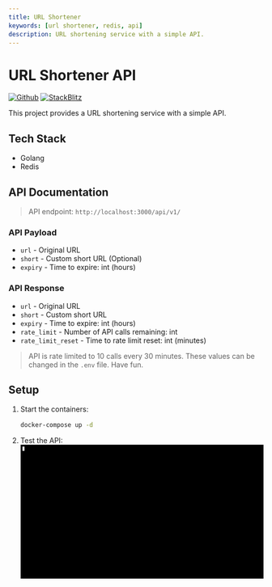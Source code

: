 ```yaml
---
title: URL Shortener
keywords: [url shortener, redis, api]
description: URL shortening service with a simple API.
---
```


# URL Shortener API

[![Github](https://img.shields.io/static/v1?label=&message=Github&color=2ea44f&style=for-the-badge&logo=github)](https://github.com/gofiber/recipes/tree/master/url-shortener-api) [![StackBlitz](https://img.shields.io/static/v1?label=&message=StackBlitz&color=2ea44f&style=for-the-badge&logo=StackBlitz)](https://stackblitz.com/github/gofiber/recipes/tree/master/url-shortener-api)

This project provides a URL shortening service with a simple API.

## Tech Stack

- Golang
- Redis

## API Documentation

> API endpoint: `http://localhost:3000/api/v1/`

### API Payload

- `url` - Original URL
- `short` - Custom short URL (Optional)
- `expiry` - Time to expire: int (hours)

### API Response

- `url` - Original URL
- `short` - Custom short URL
- `expiry` - Time to expire: int (hours)
- `rate_limit` - Number of API calls remaining: int
- `rate_limit_reset` - Time to rate limit reset: int (minutes)

> API is rate limited to 10 calls every 30 minutes.
> These values can be changed in the `.env` file. Have fun.

## Setup

1. Start the containers:
    ```sh
    docker-compose up -d
    ```

2. Test the API:
   ![test.gif](test.gif)
